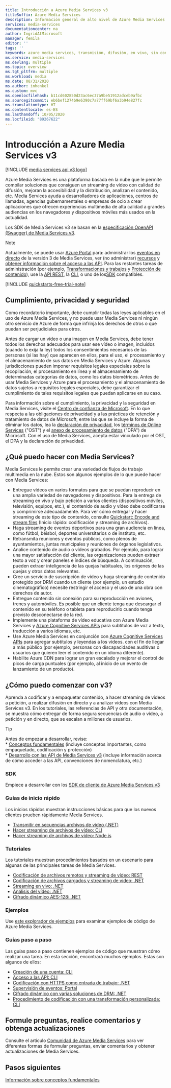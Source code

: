 ```yaml
---
title: Introducción a Azure Media Services v3
titleSuffix: Azure Media Services
description: Información general de alto nivel de Azure Media Services v3 con vínculos a inicios rápidos, tutoriales y ejemplos de código.
services: media-services
documentationcenter: na
author: IngridAtMicrosoft
manager: femila
editor: ''
tags: ''
keywords: azure media services, transmisión, difusión, en vivo, sin conexión
ms.service: media-services
ms.devlang: multiple
ms.topic: overview
ms.tgt_pltfrm: multiple
ms.workload: media
ms.date: 08/31/2020
ms.author: inhenkel
ms.custom: mvc
ms.openlocfilehash: b11cd602850d23ac6ec37a9be51912adceb9afbc
ms.sourcegitcommit: eb6bef1274b9e6390c7a77ff69bf6a3b94e827fc
ms.translationtype: HT
ms.contentlocale: es-ES
ms.lasthandoff: 10/05/2020
ms.locfileid: "89267622"
---
```

# <a name="azure-media-services-v3-overview"></a>Introducción a Azure Media Services v3

[!INCLUDE [media services api v3 logo](./includes/v3-hr.md)]

Azure Media Services es una plataforma basada en la nube que le permite compilar soluciones que consiguen un streaming de vídeo con calidad de difusión, mejoran la accesibilidad y la distribución, analizan el contenido, etc. Media Services ayuda a desarrolladores de aplicaciones, centros de llamadas, agencias gubernamentales o empresas de ocio a crear aplicaciones que ofrecen experiencias multimedia de alta calidad a grandes audiencias en los navegadores y dispositivos móviles más usados en la actualidad.

Los SDK de Media Services v3 se basan en la [especificación OpenAPI (Swagger) de Media Services v3](https://aka.ms/ams-v3-rest-sdk).

> [!NOTE]
> Actualmente, se puede usar [Azure Portal](https://portal.azure.com/) para: administrar los [eventos en directo](live-events-outputs-concept.md) de la versión 3 de Media Services, ver (no administrar) [recursos](assets-concept.md) y [obtener información sobre el acceso a las API](./access-api-howto.md). Para las restantes tareas de administración (por ejemplo, [Transformaciones y trabajos](transforms-jobs-concept.md) y [Protección de contenido](content-protection-overview.md)), use la [API REST](/rest/api/media/), la [CLI](https://aka.ms/ams-v3-cli-ref), o uno de los[SDK](media-services-apis-overview.md#sdks) compatibles.

[!INCLUDE [quickstarts-free-trial-note](../../../includes/quickstarts-free-trial-note.md)]

## <a name="compliance-privacy-and-security"></a>Cumplimiento, privacidad y seguridad

Como recordatorio importante, debe cumplir todas las leyes aplicables en el uso de Azure Media Services, y no puede usar Media Services ni ningún otro servicio de Azure de forma que infrinja los derechos de otros o que puedan ser perjudiciales para otros.

Antes de cargar un vídeo o una imagen en Media Services, debe tener todos los derechos adecuados para usar ese vídeo o imagen, incluidos (cuando lo exija la ley) todos los consentimientos necesarios de las personas (si las hay) que aparecen en ellos, para el uso, el procesamiento y el almacenamiento de sus datos en Media Services y Azure. Algunas jurisdicciones pueden imponer requisitos legales especiales sobre la recopilación, el procesamiento en línea y el almacenamiento de determinadas categorías de datos, como los datos biométricos. Antes de usar Media Services y Azure para el procesamiento y el almacenamiento de datos sujetos a requisitos legales especiales, debe garantizar el cumplimiento de tales requisitos legales que puedan aplicarse en su caso.

Para información sobre el cumplimiento, la privacidad y la seguridad en Media Services, visite el [Centro de confianza de Microsoft](https://www.microsoft.com/trust-center/?rtc=1). En lo que respecta a las obligaciones de privacidad y a las prácticas de retención y tratamiento de datos de Microsoft, entre las que se incluye la forma de eliminar los datos, lea la [declaración de privacidad](https://privacy.microsoft.com/PrivacyStatement), los [términos de Online Services](https://www.microsoft.com/licensing/product-licensing/products?rtc=1) ("OST") y el [anexo de procesamiento de datos](https://www.microsoftvolumelicensing.com/DocumentSearch.aspx?Mode=3&DocumentTypeId=67) ("DPA") de Microsoft. Con el uso de Media Services, acepta estar vinculado por el OST, el DPA y la declaración de privacidad.
 
## <a name="what-can-i-do-with-media-services"></a>¿Qué puedo hacer con Media Services?

Media Services le permite crear una variedad de flujos de trabajo multimedia en la nube. Estos son algunos ejemplos de lo que puede hacer con Media Services:

* Entregue vídeos en varios formatos para que se puedan reproducir en una amplia variedad de navegadores y dispositivos. Para la entrega de streaming en vivo y bajo petición a varios clientes (dispositivos móviles, televisión, equipos, etc.), el contenido de audio y vídeo debe codificarse y comprimirse adecuadamente. Para ver cómo entregar y hacer streaming de este tipo de contenido, consulte [Quickstart: Encode and stream files](stream-files-dotnet-quickstart.md) (Inicio rápido: codificación y streaming de archivos).
* Haga streaming de eventos deportivos para una gran audiencia en línea, como fútbol, béisbol, deportes universitarios o de instituto, etc.
* Retransmita reuniones y eventos públicos, como plenos de ayuntamientos, juntas municipales y reuniones de órganos legislativos.
* Analice contenido de audio o vídeos grabados. Por ejemplo, para lograr una mayor satisfacción del cliente, las organizaciones pueden extraer texto a voz y crear paneles e índices de búsqueda. A continuación, pueden extraer inteligencia de las quejas habituales, los orígenes de las quejas y otros datos relevantes.
* Cree un servicio de suscripción de vídeo y haga streaming de contenido protegido por DRM cuando un cliente (por ejemplo, un estudio cinematográfico) necesite restringir el acceso y el uso de una obra con derechos de autor.
* Entregue contenido sin conexión para su reproducción en aviones, trenes y automóviles. Es posible que un cliente tenga que descargar el contenido en su teléfono o tableta para reproducirlo cuando tenga previsto desconectarse de la red.
* Implemente una plataforma de vídeo educativa con Azure Media Services y [Azure Cognitive Services APIs](../../index.yml?pivot=products&panel=ai) para subtítulos de voz a texto, traducción a varios idiomas, etc.
* Use Azure Media Services en conjunción con [Azure Cognitive Services APIs](../../index.yml?pivot=products&panel=ai) para agregar subtítulos y leyendas a los vídeos. con el fin de llegar a más público (por ejemplo, personas con discapacidades auditivas o usuarios que quieren leer el contenido en un idioma diferente).
* Habilite Azure CDN para lograr un gran escalado y mejorar el control de picos de carga puntuales (por ejemplo, al inicio de un evento de lanzamiento de un producto).

## <a name="how-can-i-get-started-with-v3"></a>¿Cómo puedo comenzar con v3? 

Aprenda a codificar y a empaquetar contenido, a hacer streaming de vídeos a petición, a realizar difusión en directo y a analizar vídeos con Media Services v3. En los tutoriales, las referencias de API y otra documentación, se muestra cómo entregar de forma segura secuencias de audio o vídeo, a petición y en directo, que se escalan a millones de usuarios.

> [!TIP]
> Antes de empezar a desarrollar, revise:<br/>* [Conceptos fundamentales](concepts-overview.md) (incluye conceptos importantes, como empaquetado, codificación y protección)<br/>* [Desarrollo con las API de Media Services v3](media-services-apis-overview.md) (incluye información acerca de cómo acceder a las API, convenciones de nomenclatura, etc.)

### <a name="sdks"></a>SDK

Empiece a desarrollar con los [SDK de cliente de Azure Media Services v3](media-services-apis-overview.md#sdks)

### <a name="quickstarts"></a>Guías de inicio rápido  

Los inicios rápidos muestran instrucciones básicas para que los nuevos clientes prueben rápidamente Media Services.

* [Transmitir en secuencias archivos de vídeo (.NET)](stream-files-dotnet-quickstart.md)
* [Hacer streaming de archivos de vídeo: CLI](stream-files-cli-quickstart.md)
* [Hacer streaming de archivos de vídeo: Node.js](stream-files-nodejs-quickstart.md)

### <a name="tutorials"></a>Tutoriales

Los tutoriales muestran procedimientos basados en un escenario para algunas de las principales tareas de Media Services.

* [Codificación de archivos remotos y streaming de vídeo: REST](stream-files-tutorial-with-rest.md)
* [Codificación de archivos cargados y streaming de vídeo: .NET](stream-files-tutorial-with-api.md)
* [Streaming en vivo: .NET](stream-live-tutorial-with-api.md)
* [Análisis del vídeo: .NET](analyze-videos-tutorial-with-api.md)
* [Cifrado dinámico AES-128: .NET](protect-with-aes128.md)

### <a name="samples"></a>Ejemplos

Use [este explorador de ejemplos](/samples/browse/?products=azure-media-services) para examinar ejemplos de código de Azure Media Services.

### <a name="how-to-guides"></a>Guías paso a paso

Las guías paso a paso contienen ejemplos de código que muestran cómo realizar una tarea. En esta sección, encontrará muchos ejemplos. Estas son algunos de ellos:

* [Creación de una cuenta: CLI](./create-account-howto.md)
* [Acceso a las API: CLI](./access-api-howto.md)
* [Codificación con HTTPS como entrada de trabajo: .NET](job-input-from-http-how-to.md)  
* [Supervisión de eventos: Portal](monitor-events-portal-how-to.md)
* [Cifrado dinámico con varias soluciones de DRM: .NET](protect-with-drm.md) 
* [Procedimiento de codificación con una transformación personalizada: CLI](custom-preset-cli-howto.md)

## <a name="ask-questions-give-feedback-get-updates"></a>Formule preguntas, realice comentarios y obtenga actualizaciones

Consulte el artículo [Comunidad de Azure Media Services](media-services-community.md) para ver diferentes formas de formular preguntas, enviar comentarios y obtener actualizaciones de Media Services.

## <a name="next-steps"></a>Pasos siguientes

[Información sobre conceptos fundamentales](concepts-overview.md)
